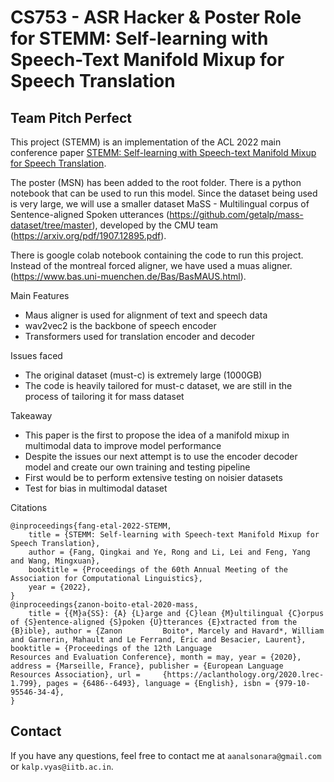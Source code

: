 # CS753 - ASR Hacker & Poster Role for STEMM: Self-learning with **S**peech-**T**ext **M**anifold **M**ixup for Speech Translation

## Team Pitch Perfect

This project (STEMM) is an implementation of the ACL 2022 main conference paper [STEMM: Self-learning with Speech-text Manifold Mixup for Speech Translation](https://arxiv.org/abs/2203.10426). 

The poster (MSN) has been added to the root folder. There is a python notebook that can be used to run this model. Since the dataset being used is very large, we will use a smaller dataset MaSS - Multilingual corpus of Sentence-aligned Spoken utterances (https://github.com/getalp/mass-dataset/tree/master), developed by the CMU team (https://arxiv.org/pdf/1907.12895.pdf). 

There is google colab notebook containing the code to run this project. Instead of the montreal forced aligner, we have used a muas aligner. (https://www.bas.uni-muenchen.de/Bas/BasMAUS.html). 

Main Features
 - Maus aligner is used for alignment of text and speech data
 - wav2vec2 is the backbone of speech encoder
 - Transformers used for translation encoder and decoder

Issues faced 
 - The original dataset (must-c) is extremely large (1000GB) 
 - The code is heavily tailored for must-c dataset, we are still in the process of tailoring it for mass dataset

Takeaway
 - This paper is the first to propose the idea of a manifold mixup in multimodal data to improve model performance
 - Despite the issues our next attempt is to use the encoder decoder model and create our own training and testing pipeline
 - First would be to perform extensive testing on noisier datasets
 - Test for bias in multimodal dataset
 
Citations
```
@inproceedings{fang-etal-2022-STEMM,
	title = {STEMM: Self-learning with Speech-text Manifold Mixup for Speech Translation},
	author = {Fang, Qingkai and Ye, Rong and Li, Lei and Feng, Yang and Wang, Mingxuan},
	booktitle = {Proceedings of the 60th Annual Meeting of the Association for Computational Linguistics},
	year = {2022},
}
@inproceedings{zanon-boito-etal-2020-mass, 
	title = {{M}a{SS}: {A} {L}arge and {C}lean {M}ultilingual {C}orpus of {S}entence-aligned {S}poken {U}tterances {E}xtracted from the {B}ible}, author = {Zanon 	      Boito*, Marcely and Havard*, William and Garnerin, Mahault and Le Ferrand, Éric and Besacier, Laurent}, booktitle = {Proceedings of the 12th Language                 Resources and Evaluation Conference}, month = may, year = {2020}, address = {Marseille, France}, publisher = {European Language Resources Association}, url = 	  {https://aclanthology.org/2020.lrec-1.799}, pages = {6486--6493}, language = {English}, isbn = {979-10-95546-34-4}, 
}
```

## Contact

If you have any questions, feel free to contact me at `aanalsonara@gmail.com` or `kalp.vyas@iitb.ac.in`.

